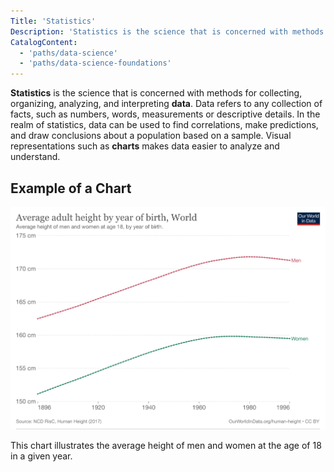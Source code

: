 ```yaml
---
Title: 'Statistics'
Description: 'Statistics is the science that is concerned with methods for collecting, organizing, analyzing and interpreting data'
CatalogContent:
  - 'paths/data-science'
  - 'paths/data-science-foundations'
---
```


**Statistics** is the science that is concerned with methods for collecting, organizing, analyzing, and interpreting **data**. Data refers to any collection of facts, such as numbers, words, measurements or descriptive details. In the realm of statistics, data can be used to find correlations, make predictions, and draw conclusions about a population based on a sample. Visual representations such as **charts** makes data easier to analyze and understand.

## Example of a Chart

![women_men_average_height_chart](../../../../media/average-height-by-year-of-birth.png)

This chart illustrates the average height of men and women at the age of 18 in a given year.

